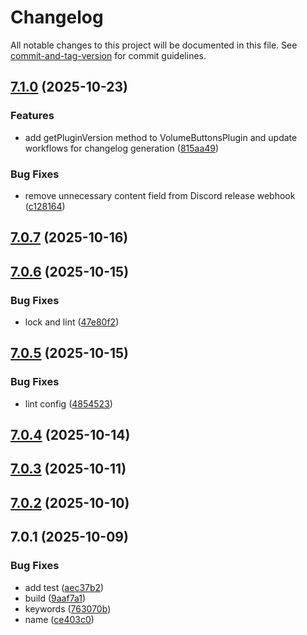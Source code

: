 # Changelog

All notable changes to this project will be documented in this file. See [commit-and-tag-version](https://github.com/absolute-version/commit-and-tag-version) for commit guidelines.

## [7.1.0](https://github.com/Cap-go/capacitor-volume-buttons/compare/7.0.7...7.1.0) (2025-10-23)


### Features

* add getPluginVersion method to VolumeButtonsPlugin and update workflows for changelog generation ([815aa49](https://github.com/Cap-go/capacitor-volume-buttons/commit/815aa49ebae39fb4755f20a663e2841ee079cbb9))


### Bug Fixes

* remove unnecessary content field from Discord release webhook ([c128164](https://github.com/Cap-go/capacitor-volume-buttons/commit/c128164618b780588aa5ead605dc82d1f8c5ce8e))

## [7.0.7](https://github.com/Cap-go/capacitor-volume-buttons/compare/7.0.6...7.0.7) (2025-10-16)

## [7.0.6](https://github.com/Cap-go/capacitor-volume-buttons/compare/7.0.5...7.0.6) (2025-10-15)


### Bug Fixes

* lock and lint ([47e80f2](https://github.com/Cap-go/capacitor-volume-buttons/commit/47e80f218a05fc09179ff74aaf954c1a31c77a29))

## [7.0.5](https://github.com/Cap-go/capacitor-volume-buttons/compare/7.0.4...7.0.5) (2025-10-15)


### Bug Fixes

* lint config ([4854523](https://github.com/Cap-go/capacitor-volume-buttons/commit/48545237bd061dec95485c060dee1775214f14f2))

## [7.0.4](https://github.com/Cap-go/capacitor-volume-buttons/compare/7.0.3...7.0.4) (2025-10-14)

## [7.0.3](https://github.com/Cap-go/capacitor-volume-buttons/compare/7.0.2...7.0.3) (2025-10-11)

## [7.0.2](https://github.com/Cap-go/capacitor-volume-buttons/compare/7.0.1...7.0.2) (2025-10-10)

## 7.0.1 (2025-10-09)


### Bug Fixes

* add test ([aec37b2](https://github.com/Cap-go/capacitor-volume-buttons/commit/aec37b2801b74c794dbe43694dcaebcbcf7d6e2b))
* build ([9aaf7a1](https://github.com/Cap-go/capacitor-volume-buttons/commit/9aaf7a1d8ba9b4c753a3c1352a21d404448398f3))
* keywords ([763070b](https://github.com/Cap-go/capacitor-volume-buttons/commit/763070b6745208dac06a941e0065e9012aa77ffd))
* name ([ce403c0](https://github.com/Cap-go/capacitor-volume-buttons/commit/ce403c03b79ccfc34687e7a57b951f65a32b82ca))
